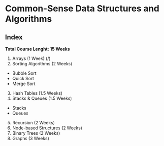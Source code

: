 # Common-Sense Data Structures and Algorithms

## Index
**Total Course Lenght: 15 Weeks**

1. Arrays (1 Week) (/)
2. Sorting Algorithms (2 Weeks)
* Bubble Sort
* Quick Sort
* Merge Sort
3. Hash Tables (1.5 Weeks)
4. Stacks & Queues (1.5 Weeks)
* Stacks
* Queues
5. Recursion (2 Weeks)
6. Node-based Structures (2 Weeks)
7. Binary Trees (2 Weeks)
8. Graphs (3 Weeks)
